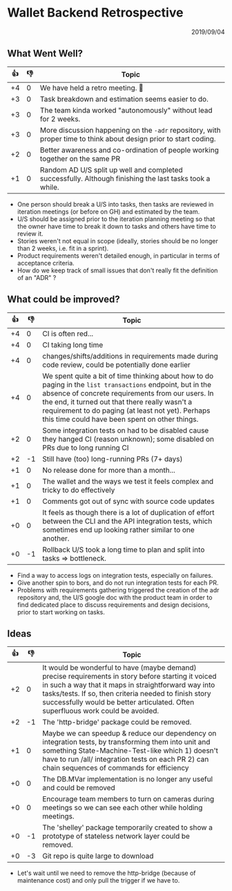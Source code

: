 # Wallet Backend Retrospective

<p align="right">2019/09/04</p>


## What Went Well?

:thumbsup: | :thumbsdown: | Topic
---        | ---          | ---
+4         | 0            | We have held a retro meeting. :tada:
+3         | 0            | Task breakdown and estimation seems easier to do.
+3         | 0            | The team kinda worked "autonomously" without lead for 2 weeks.
+3         | 0            | More discussion happening on the `-adr` repository, with proper time to think about design prior to start coding.
+2         | 0            | Better awareness and co-ordination of people working together on the same PR
+1         | 0            | Random AD U/S split up well and completed successfully. Although finishing the last tasks took a while.

- One person should break a U/S into tasks, then tasks are reviewed in iteration meetings (or before on GH) and estimated by the team.
- U/S should be assigned prior to the iteration planning meeting so that the owner have time to break it down to tasks and others have time to review it.
- Stories weren't not equal in scope (ideally, stories should be no longer than 2 weeks, i.e. fit in a sprint).
- Product requirements weren't detailed enough, in particular in terms of acceptance criteria.
- How do we keep track of small issues that don't really fit the definition of an "ADR" ?


## What could be improved?

:thumbsup: | :thumbsdown: | Topic
---        | ---          | ---
+4         |  0           | CI is often red...
+4         |  0           | CI taking long time
+4         |  0           | changes/shifts/additions in requirements made during code review, could be potentially done earlier
+4         |  0           | We spent quite a bit of time thinking about how to do paging in the `list transactions` endpoint, but in the absence of concrete requirements from our users. In the end, it turned out that there really wasn't a requirement to do paging (at least not yet). Perhaps this time could have been spent on other things.
+2         |  0           | Some integration tests on had to be disabled cause they hanged CI (reason unknown); some disabled on PRs due to long running CI
+2         | -1           | Still have (too) long-running PRs (7+ days)
+1         |  0           | No release done for more than a month...
+1         |  0           | The wallet and the ways we test it feels complex and tricky to do effectively
+1         |  0           | Comments got out of sync with source code updates
+0         |  0           | It feels as though there is a lot of duplication of effort between the CLI and the API integration tests, which sometimes end up looking rather similar to one another.
+0         | -1           | Rollback U/S took a long time to plan and split into tasks ⇒ bottleneck.

- Find a way to access logs on integration tests, especially on failures.
- Give another spin to bors, and do not run integration tests for each PR.
- Problems with requirements gathering triggered the creation of the adr repository and, the U/S google doc with the product team in order to find dedicated place to discuss requirements and design decisions, prior to start working on tasks.


## Ideas

:thumbsup: | :thumbsdown: | Topic
---        | ---          | ---
+2         | 0            | It would be wonderful to have (maybe demand) precise requirements in story before starting it voiced in such a way that it maps in straightforward way into tasks/tests. If so, then criteria needed to finish story successfully would be better articulated. Often superfluous work could be avoided.
+2         | -1           | The 'http-bridge' package could be removed.
+1         | 0            | Maybe we can speedup & reduce our dependency on integration tests, by transforming them into unit and something State-Machine-Test-like which 1) doesn't have to run /all/ integration tests on each PR 2) can chain sequences of commands for efficiency
+0         | 0            | The DB.MVar implementation is no longer any useful and could be removed
+0         | 0            | Encourage team members to turn on cameras during meetings so we can see each other while holding meetings.
+0         | -1           | The 'shelley' package temporarily created to show a prototype of stateless network layer could be removed.
+0         | -3           | Git repo is quite large to download

- Let's wait until we need to remove the http-bridge (because of maintenance cost) and only pull the trigger if we have to.
